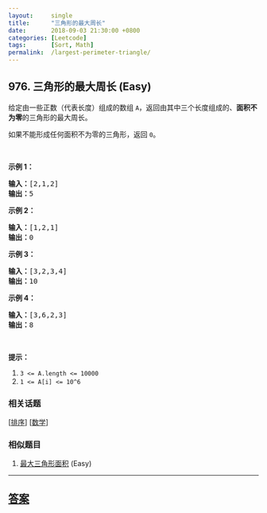 ```yaml
---
layout:     single
title:      "三角形的最大周长"
date:       2018-09-03 21:30:00 +0800
categories: [Leetcode]
tags:       [Sort, Math]
permalink:  /largest-perimeter-triangle/
---
```


## 976. 三角形的最大周长 (Easy)

<p>给定由一些正数（代表长度）组成的数组 <code>A</code>，返回由其中三个长度组成的、<strong>面积不为零</strong>的三角形的最大周长。</p>

<p>如果不能形成任何面积不为零的三角形，返回&nbsp;<code>0</code>。</p>

<p>&nbsp;</p>

<ol>
</ol>

<p><strong>示例 1：</strong></p>

<pre><strong>输入：</strong>[2,1,2]
<strong>输出：</strong>5
</pre>

<p><strong>示例 2：</strong></p>

<pre><strong>输入：</strong>[1,2,1]
<strong>输出：</strong>0
</pre>

<p><strong>示例 3：</strong></p>

<pre><strong>输入：</strong>[3,2,3,4]
<strong>输出：</strong>10
</pre>

<p><strong>示例 4：</strong></p>

<pre><strong>输入：</strong>[3,6,2,3]
<strong>输出：</strong>8
</pre>

<p>&nbsp;</p>

<p><strong>提示：</strong></p>

<ol>
	<li><code>3 &lt;= A.length &lt;= 10000</code></li>
	<li><code>1 &lt;= A[i] &lt;= 10^6</code></li>
</ol>

### 相关话题
  [[排序](https://github.com/openset/leetcode/tree/master/tag/sort/README.md)]
  [[数学](https://github.com/openset/leetcode/tree/master/tag/math/README.md)]

### 相似题目
  1. [最大三角形面积](/largest-triangle-area) (Easy)

---

## [答案](https://github.com/openset/leetcode/tree/master/problems/largest-perimeter-triangle)
